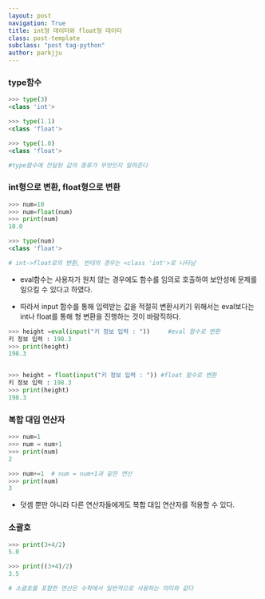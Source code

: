 ```yaml
---
layout: post
navigation: True
title: int형 데이터와 float형 데이터
class: post-template
subclass: "post tag-python"
author: parkjju
---
```


### type함수

```python
>>> type(3)
<class 'int'>

>>> type(1.1)
<class 'float'>

>>> type(1.0)
<class 'float'>

#type함수에 전달된 값의 종류가 무엇인지 알려준다
```

### int형으로 변환, float형으로 변환

```python
>>> num=10
>>> num=float(num)
>>> print(num)
10.0

>>> type(num)
<class 'float'>

# int->float로의 변환, 반대의 경우는 <class 'int'>로 나타남
```

- eval함수는 사용자가 원치 않는 경우에도 함수를 임의로 호출하여 보안성에 문제를 일으킬 수 있다고 하였다.

- 따라서 input 함수를 통해 입력받는 값을 적절히 변환시키기 위해서는 eval보다는 int나 float를 통해 형 변환을 진행하는 것이 바람직하다.

```python
>>> height =eval(input("키 정보 입력 : "))     #eval 함수로 변환
키 정보 입력 : 198.3
>>> print(height)
198.3


>>> height = float(input("키 정보 입력 : ")) #float 함수로 변환
키 정보 입력 : 198.3
>>> print(height)
198.3
```

### 복합 대입 연산자

```python
>>> num=1
>>> num = num+1
>>> print(num)
2

>>> num+=1  # num = num+1과 같은 연산
>>> print(num)
3
```

- 덧셈 뿐만 아니라 다른 연산자들에게도 복합 대입 연산자를 적용할 수 있다.

### 소괄호

```python
>>> print(3+4/2)
5.0

>>> print((3+4)/2)
3.5

# 소괄호를 포함한 연산은 수학에서 일반적으로 사용하는 의미와 같다
```
